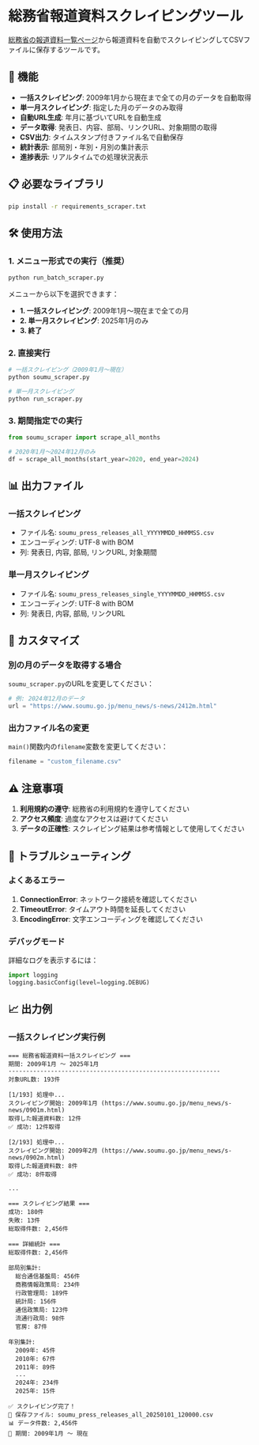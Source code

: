 # 総務省報道資料スクレイピングツール

[総務省の報道資料一覧ページ](https://www.soumu.go.jp/menu_news/s-news/2501m.html)から報道資料を自動でスクレイピングしてCSVファイルに保存するツールです。

## 🚀 機能

- **一括スクレイピング**: 2009年1月から現在まで全ての月のデータを自動取得
- **単一月スクレイピング**: 指定した月のデータのみ取得
- **自動URL生成**: 年月に基づいてURLを自動生成
- **データ取得**: 発表日、内容、部局、リンクURL、対象期間の取得
- **CSV出力**: タイムスタンプ付きファイル名で自動保存
- **統計表示**: 部局別・年別・月別の集計表示
- **進捗表示**: リアルタイムでの処理状況表示

## 📋 必要なライブラリ

```bash
pip install -r requirements_scraper.txt
```

## 🛠️ 使用方法

### 1. メニュー形式での実行（推奨）

```bash
python run_batch_scraper.py
```

メニューから以下を選択できます：
- **1. 一括スクレイピング**: 2009年1月～現在まで全ての月
- **2. 単一月スクレイピング**: 2025年1月のみ
- **3. 終了**

### 2. 直接実行

```bash
# 一括スクレイピング（2009年1月～現在）
python soumu_scraper.py

# 単一月スクレイピング
python run_scraper.py
```

### 3. 期間指定での実行

```python
from soumu_scraper import scrape_all_months

# 2020年1月～2024年12月のみ
df = scrape_all_months(start_year=2020, end_year=2024)
```

## 📊 出力ファイル

### 一括スクレイピング
- ファイル名: `soumu_press_releases_all_YYYYMMDD_HHMMSS.csv`
- エンコーディング: UTF-8 with BOM
- 列: 発表日, 内容, 部局, リンクURL, 対象期間

### 単一月スクレイピング
- ファイル名: `soumu_press_releases_single_YYYYMMDD_HHMMSS.csv`
- エンコーディング: UTF-8 with BOM
- 列: 発表日, 内容, 部局, リンクURL

## 🔧 カスタマイズ

### 別の月のデータを取得する場合

`soumu_scraper.py`のURLを変更してください：

```python
# 例: 2024年12月のデータ
url = "https://www.soumu.go.jp/menu_news/s-news/2412m.html"
```

### 出力ファイル名の変更

`main()`関数内の`filename`変数を変更してください：

```python
filename = "custom_filename.csv"
```

## ⚠️ 注意事項

1. **利用規約の遵守**: 総務省の利用規約を遵守してください
2. **アクセス頻度**: 過度なアクセスは避けてください
3. **データの正確性**: スクレイピング結果は参考情報として使用してください

## 🐛 トラブルシューティング

### よくあるエラー

1. **ConnectionError**: ネットワーク接続を確認してください
2. **TimeoutError**: タイムアウト時間を延長してください
3. **EncodingError**: 文字エンコーディングを確認してください

### デバッグモード

詳細なログを表示するには：

```python
import logging
logging.basicConfig(level=logging.DEBUG)
```

## 📈 出力例

### 一括スクレイピング実行例

```
=== 総務省報道資料一括スクレイピング ===
期間: 2009年1月 ～ 2025年1月
------------------------------------------------------------
対象URL数: 193件

[1/193] 処理中...
スクレイピング開始: 2009年1月 (https://www.soumu.go.jp/menu_news/s-news/0901m.html)
取得した報道資料数: 12件
✅ 成功: 12件取得

[2/193] 処理中...
スクレイピング開始: 2009年2月 (https://www.soumu.go.jp/menu_news/s-news/0902m.html)
取得した報道資料数: 8件
✅ 成功: 8件取得

...

=== スクレイピング結果 ===
成功: 180件
失敗: 13件
総取得件数: 2,456件

=== 詳細統計 ===
総取得件数: 2,456件

部局別集計:
  総合通信基盤局: 456件
  商務情報政策局: 234件
  行政管理局: 189件
  統計局: 156件
  通信政策局: 123件
  流通行政局: 98件
  官房: 87件

年別集計:
  2009年: 45件
  2010年: 67件
  2011年: 89件
  ...
  2024年: 234件
  2025年: 15件

✅ スクレイピング完了！
📁 保存ファイル: soumu_press_releases_all_20250101_120000.csv
📊 データ件数: 2,456件
📅 期間: 2009年1月 ～ 現在
```
